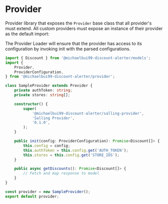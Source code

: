# Provider

Provider library that exposes the `Provider` base class that all provider's must extend.
All custom providers must expose an instance of their provider as the default import:

The Provider Loader will ensure that the provider has access to its configuration by invoking init with the parsed configurations.

```typescript
import { Discount } from '@michaelbui99-discount-alerter/models';
import {
    Provider,
    ProviderConfiguration,
} from '@michaelbui99-discount-alerter/provider';

class SampleProvider extends Provider {
    private authToken: string;
    private stores: string[];

    constructor() {
        super(
            '@michaelbui99-discount-alerter/salling-provider',
            'Salling Provider',
            '0.1.0',
        );
    }

    public init(config: ProviderConfiguration): Promise<Discount[]> {
        this.config = config;
        this.authToken = this.config.get('AUTH_TOKEN');
        this.stores = this.config.get('STORE_IDS');
    }

    public async getDiscounts(): Promise<Discount[]> {
        // Fetch and map response to model
    }
}

const provider = new SampleProvider();
export default provider;
```
